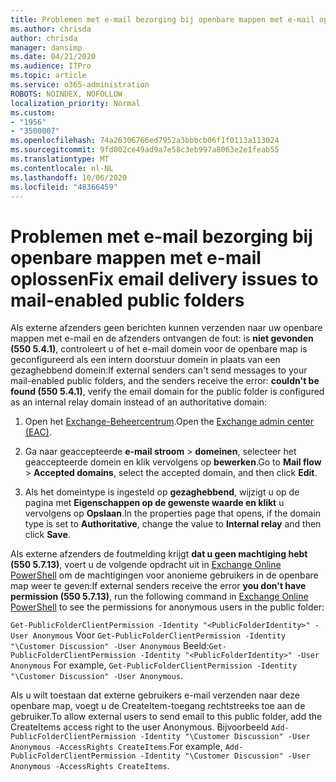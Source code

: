 ```yaml
---
title: Problemen met e-mail bezorging bij openbare mappen met e-mail oplossen
ms.author: chrisda
author: chrisda
manager: dansimp
ms.date: 04/21/2020
ms.audience: ITPro
ms.topic: article
ms.service: o365-administration
ROBOTS: NOINDEX, NOFOLLOW
localization_priority: Normal
ms.custom:
- "1956"
- "3500007"
ms.openlocfilehash: 74a26306766ed7952a3bbbcb06f1f0113a113024
ms.sourcegitcommit: 9fd002ce49ad9a7e58c3eb997a8063e2e1feab55
ms.translationtype: MT
ms.contentlocale: nl-NL
ms.lasthandoff: 10/06/2020
ms.locfileid: "48366459"
---
```

# <a name="fix-email-delivery-issues-to-mail-enabled-public-folders"></a><span data-ttu-id="3a208-102">Problemen met e-mail bezorging bij openbare mappen met e-mail oplossen</span><span class="sxs-lookup"><span data-stu-id="3a208-102">Fix email delivery issues to mail-enabled public folders</span></span>

<span data-ttu-id="3a208-103">Als externe afzenders geen berichten kunnen verzenden naar uw openbare mappen met e-mail en de afzenders ontvangen de fout: is **niet gevonden (550 5.4.1)**, controleert u of het e-mail domein voor de openbare map is geconfigureerd als een intern doorstuur domein in plaats van een gezaghebbend domein:</span><span class="sxs-lookup"><span data-stu-id="3a208-103">If external senders can't send messages to your mail-enabled public folders, and the senders receive the error: **couldn't be found (550 5.4.1)**, verify the email domain for the public folder is configured as an internal relay domain instead of an authoritative domain:</span></span>

1. <span data-ttu-id="3a208-104">Open het [Exchange-Beheercentrum](https://docs.microsoft.com/Exchange/exchange-admin-center).</span><span class="sxs-lookup"><span data-stu-id="3a208-104">Open the [Exchange admin center (EAC)](https://docs.microsoft.com/Exchange/exchange-admin-center).</span></span>

2. <span data-ttu-id="3a208-105">Ga naar geaccepteerde **e-mail stroom** \> **domeinen**, selecteer het geaccepteerde domein en klik vervolgens op **bewerken**.</span><span class="sxs-lookup"><span data-stu-id="3a208-105">Go to **Mail flow** \> **Accepted domains**, select the accepted domain, and then click **Edit**.</span></span>

3. <span data-ttu-id="3a208-106">Als het domeintype is ingesteld op **gezaghebbend**, wijzigt u op de pagina met **Eigenschappen op de gewenste waarde en klikt** u vervolgens op **Opslaan**.</span><span class="sxs-lookup"><span data-stu-id="3a208-106">In the properties page that opens, if the domain type is set to **Authoritative**, change the value to **Internal relay** and then click **Save**.</span></span>

<span data-ttu-id="3a208-107">Als externe afzenders de foutmelding krijgt **dat u geen machtiging hebt (550 5.7.13)**, voert u de volgende opdracht uit in [Exchange Online PowerShell](https://docs.microsoft.com/powershell/exchange/exchange-online/connect-to-exchange-online-powershell/connect-to-exchange-online-powershell) om de machtigingen voor anonieme gebruikers in de openbare map weer te geven:</span><span class="sxs-lookup"><span data-stu-id="3a208-107">If external senders receive the error **you don't have permission (550 5.7.13)**, run the following command in [Exchange Online PowerShell](https://docs.microsoft.com/powershell/exchange/exchange-online/connect-to-exchange-online-powershell/connect-to-exchange-online-powershell) to see the permissions for anonymous users in the public folder:</span></span>

<span data-ttu-id="3a208-108">`Get-PublicFolderClientPermission -Identity "<PublicFolderIdentity>" -User Anonymous` Voor `Get-PublicFolderClientPermission -Identity "\Customer Discussion" -User Anonymous` Beeld:</span><span class="sxs-lookup"><span data-stu-id="3a208-108">`Get-PublicFolderClientPermission -Identity "<PublicFolderIdentity>" -User Anonymous` For example, `Get-PublicFolderClientPermission -Identity "\Customer Discussion" -User Anonymous`.</span></span>

<span data-ttu-id="3a208-109">Als u wilt toestaan dat externe gebruikers e-mail verzenden naar deze openbare map, voegt u de CreateItem-toegang rechtstreeks toe aan de gebruiker.</span><span class="sxs-lookup"><span data-stu-id="3a208-109">To allow external users to send email to this public folder, add the CreateItems access right to the user Anonymous.</span></span> <span data-ttu-id="3a208-110">Bijvoorbeeld `Add-PublicFolderClientPermission -Identity "\Customer Discussion" -User Anonymous -AccessRights CreateItems`.</span><span class="sxs-lookup"><span data-stu-id="3a208-110">For example, `Add-PublicFolderClientPermission -Identity "\Customer Discussion" -User Anonymous -AccessRights CreateItems`.</span></span>
